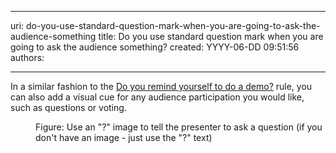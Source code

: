 

---
uri: do-you-use-standard-question-mark-when-you-are-going-to-ask-the-audience-something
title: Do you use standard question mark when you are going to ask the audience something?
created: YYYY-06-DD 09:51:56
authors:

---




<span class='intro'> In a similar fashion to the <a shape="rect" href="/Pages/DemoSlide.aspx">Do you remind yourself to do a demo?</a> rule, you can also add a visual cue for any audience participation you would like, such as questions or voting.  </span>


  <dl>
    <dt><img class="ms-rteCustom-ImageArea" src="/PublishingImages/SSWQuestionMark.gif" alt="" /> </dt>
    <dd class="ms-rteCustom-FigureNormal">Figure&#58; Use an &quot;?&quot; image to tell the presenter to ask a question (if you don't have an image - just use the &quot;?&quot; text) </dd>
</dl>



